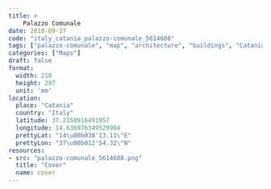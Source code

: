 ```yaml
---
title: > 
    Palazzo Comunale
date: 2018-09-27
code: "italy_catania_palazzo-comunale_5614608"
tags: ["palazzo-comunale", "map", "architecture", "buildings", "Catania", "Italy"]
categories: ["Maps"]
draft: false
format:
  width: 210
  height: 297
  unit: 'mm'
location:
  place: "Catania"
  country: "Italy"
  latitude: 37.2150916491957
  longitude: 14.636976349529904
  prettyLat: "14\u00b038'13.11\"E"
  prettyLon: "37\u00b012'54.32\"N"
resources:
- src: "palazzo-comunale_5614608.png"
  title: "Cover"
  name: cover
---
```

